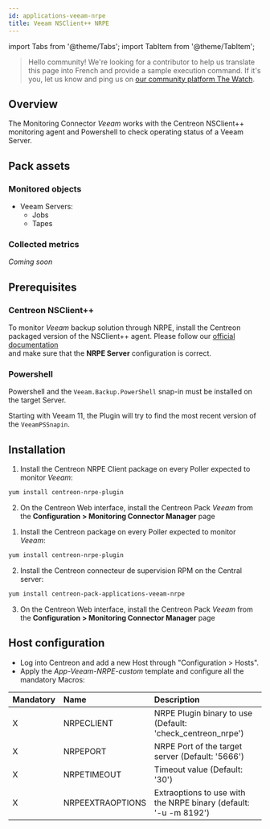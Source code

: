 ```yaml
---
id: applications-veeam-nrpe
title: Veeam NSClient++ NRPE
---
```

import Tabs from '@theme/Tabs';
import TabItem from '@theme/TabItem';


> Hello community! We're looking for a contributor to help us translate this 
page into French and provide a sample execution command. If it's you, let us 
know and ping us on [our community platform The Watch](https://thewatch.centreon.com/).

## Overview

The Monitoring Connector *Veeam* works with the Centreon NSClient++ monitoring agent and 
Powershell to check operating status of a Veeam Server.

## Pack assets

### Monitored objects

* Veeam Servers: 
    * Jobs 
    * Tapes

### Collected metrics

*Coming soon*

## Prerequisites

### Centreon NSClient++

To monitor *Veeam* backup solution through NRPE, install the Centreon packaged version 
of the NSClient++ agent. Please follow our [official documentation](../getting-started/how-to-guides/centreon-nsclient-tutorial.md)  
and make sure that the **NRPE Server** configuration is correct.

### Powershell 

Powershell and the `Veeam.Backup.PowerShell` snap-in must be installed
on the target Server. 

Starting with Veeam 11, the Plugin will try to find the most recent version of 
the `VeeamPSSnapin`. 

## Installation 

<Tabs groupId="sync">
<TabItem value="Online License" label="Online License">

1. Install the Centreon NRPE Client package on every Poller expected to monitor *Veeam*:

```bash
yum install centreon-nrpe-plugin
```

2. On the Centreon Web interface, install the Centreon Pack *Veeam* 
from the **Configuration > Monitoring Connector Manager** page

</TabItem>
<TabItem value="Offline License" label="Offline License">

1. Install the Centreon package on every Poller expected to monitor *Veeam*:

```bash
yum install centreon-nrpe-plugin
```

2. Install the Centreon connecteur de supervision RPM on the Central server:

```bash
yum install centreon-pack-applications-veeam-nrpe
```

3. On the Centreon Web interface, install the Centreon Pack *Veeam* 
from the **Configuration > Monitoring Connector Manager** page

</TabItem>
</Tabs>

## Host configuration

* Log into Centreon and add a new Host through "Configuration > Hosts".
* Apply the *App-Veeam-NRPE-custom* template and configure all the mandatory Macros:

| Mandatory | Name             | Description                                                      |
|:----------|:-----------------|:---------------------------------------------------------------- |
| X         | NRPECLIENT       | NRPE Plugin binary to use (Default: 'check_centreon_nrpe')       |
| X         | NRPEPORT         | NRPE Port of the target server (Default: '5666')                 |
| X         | NRPETIMEOUT      | Timeout value (Default: '30')                                    |
| X         | NRPEEXTRAOPTIONS | Extraoptions to use with the NRPE binary (default: '-u -m 8192') |